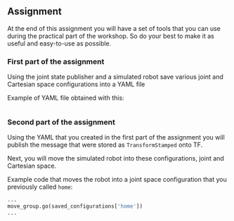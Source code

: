 ## Assignment

At the end of this assignment you will have a set of tools that you can use during the practical part of the workshop. So do your best to make it as useful and easy-to-use as possible.

### First part of the assignment
Using the joint state publisher and a simulated robot save various joint and Cartesian space configurations into a YAML file

Example of YAML file obtained with this:
```yaml
```

### Second part of the assignment
Using the YAML that you created in the first part of the assignment you will publish the message that were stored as `TransformStamped` onto TF.

Next, you will move the simulated robot into these configurations, joint and Cartesian space.

Example code that moves the robot into a joint space configuration that you previously called `home`:
```python
...
move_group.go(saved_configurations['home'])
...
```
